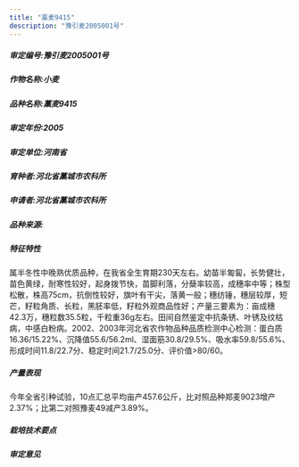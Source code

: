 ```yaml
---
title: "藁麦9415"
description: "豫引麦2005001号"
---
```

##### 审定编号:豫引麦2005001号

##### 作物名称:小麦

##### 品种名称:藁麦9415

##### 审定年份:2005

##### 审定单位:河南省

##### 育种者:河北省藁城市农科所

##### 申请者:河北省藁城市农科所

##### 品种来源:

##### 特征特性
属半冬性中晚熟优质品种，在我省全生育期230天左右。幼苗半匍匐，长势健壮，苗色黄绿，耐寒性较好，起身拨节快，苗脚利落，分蘖率较高，成穗率中等；株型松散，株高75cm，抗倒性较好，旗叶有干尖，落黄一般；穗纺锤，穗层较厚，短芒，籽粒角质、长粒，黑胚率低，籽粒外观商品性好；产量三要素为：亩成穗42.3万，穗粒数35.5粒，千粒重36g左右。田间自然鉴定中抗条锈、叶锈及纹枯病，中感白粉病。2002、2003年河北省农作物品种品质检测中心检测：蛋白质16.36/15.22%、沉降值55.6/56.2ml、湿面筋30.8/29.5%、吸水率59.8/55.6%、形成时间11.8/22.7分、稳定时间21.7/25.0分、评价值>80/60。

##### 产量表现
今年全省引种试验，10点汇总平均亩产457.6公斤，比对照品种郑麦9023增产2.37%；比第二对照豫麦49减产3.89%。

##### 栽培技术要点


##### 审定意见

